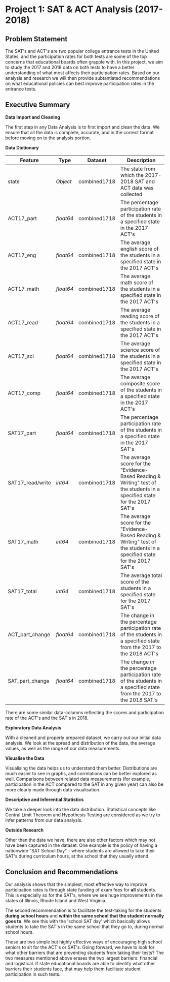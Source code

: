 # Project 1: SAT & ACT Analysis (2017-2018)  
  
    
## Problem Statement

The SAT's and ACT's are two popular college entrance tests in the United States, and the participation rates for both tests are some of the top concerns that educational boards often grapple with. In this project, we aim to study the 2017 and 2018 data on both tests to have a better understanding of what most affects their participation rates. Based on our analysis and research we will then provide subtantiated recommendations on what educational policies can best improve participation rates in the entrance tests.  
  
  
## Executive Summary

**Data Import and Cleaning**

The first step in any Data Analysis is to first import and clean the data. We ensure that all the data is complete, accurate, and in the correct format before moving on to the analysis portion.
  
**Data Dictionary**

| Feature | Type | Dataset | Description |
| ------- | ---- | ------- | ----------- |
| state | *Object* | combined1718 | The state from which the 2017-2018 SAT and ACT data was collected |
| ACT17_part | *float64* | combined1718 | The percentage participation rate of the students in a specified state in the 2017 ACT's|
| ACT17_eng | *float64* | combined1718 | The average english score of the students in a specified state in the 2017 ACT's |
| ACT17_math | *float64* | combined1718 | The average math score of the students in a specified state in the 2017 ACT's |
| ACT17_read | *float64* | combined1718 | The average reading score of the students in a specified state in the 2017 ACT's |
| ACT17_sci | *float64* | combined1718 | The average science score of the students in a specified state in the 2017 ACT's |
| ACT17_comp | *float64* | combined1718 | The average composite score of the students in a specified state in the 2017 ACT's |
| SAT17_part | *float64* | combined1718 | The percentage participation rate of the students in a specified state in the 2017 SAT's |
| SAT17_read/write | *int64* | combined1718 | The average score for the "Evidence-Based Reading & Writing" test of the students in a specified state for the 2017 SAT's |
| SAT17_math | *int64* | combined1718 | The average score for the "Evidence-Based Reading & Writing" test of the students in a specified state for the 2017 SAT's |
| SAT17_total | *int64* | combined1718 | The average total score of the students in a specified state for the 2017 SAT's |
| ACT_part_change | *float64* | combined1718 | The change in the percentage participation rate of the students in a specified state from the 2017 to the 2018 ACT's |
| SAT_part_change | *float64* | combined1718 | The change in the percentage participation rate of the students in a specified state from the 2017 to the 2018 SAT's |  


There are some similar data-columns reflecting the scores and participation rate of the ACT's and the SAT's in 2018.

**Exploratory Data Analysis**

With a cleaned and properly prepared dataset, we carry out our initial data analysis. We look at the spread and distribution of the data, the average values, as well as the range of our data measurements.

**Visualise the Data**

Visualising the data helps us to understand them better. Distributions are much easier to see in graphs, and correlations can be better explored as well. Comparisons between related data measurements (for example, participation in the ACT compared to the SAT in any given year) can also be more clearly made through data visualisation.

**Descriptive and Inferential Statistics**

We take a deeper look into the data distribution. Statistical concepts like Central Limit Theorem and Hypothesis Testing are considered as we try to infer patterns from our data analysis.

**Outside Research**

Other than the data we have, there are also other factors which may not have been captured in the dataset. One example is the policy of having a nationwide "SAT School Day" - where students are allowed to take their SAT's during curriculum hours, at the school that they usually attend.  


## Conclusion and Recommendations

Our analysis shows that the simplest, most effective way to improve participation rates is through state funding of exam fees for **all** students. This is especially so for the SAT's, where we see huge improvements in the states of Illinois, Rhode Island and West Virginia.

The second recommendation is to facilitate the test-taking for the students **during school hours** and **within the same school that the student normally goes to**. We see this with the 'school SAT day' which basically allows students to take the SAT's in the same school that they go to, during normal school hours.

These are two simple but highly effective ways of encouraging high school seniors to sit for the ACT's or SAT's. Going forward, we have to look for what other barriers that are preventing students from taking their tests? The two measures mentioned above erases the two largest barriers: financial and logistical. If state educational boards are able to identify what other barriers their students face, that may help them facilitate student participation in such tests.